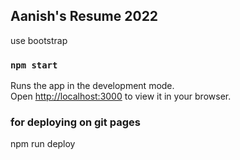 ## Aanish's Resume 2022



use bootstrap

### `npm start`

Runs the app in the development mode.\
Open [http://localhost:3000](http://localhost:3000) to view it in your browser.

### for deploying on git pages
npm run deploy